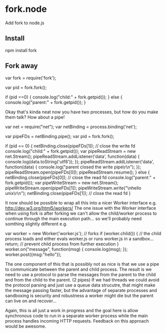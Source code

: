 # fork.node

Add fork to node.js

## Install

  npm install fork

## Fork away

  var fork = require('fork');

  var pid = fork.fork();

  if (pid ==0) {
    console.log("child:"  + fork.getpid());
  }
  else {
    console.log("parent:" + fork.getpid());
  }

Okay that's kinda neat now you have two processes, but how do you make them talk?  How about a pipe!

  var net = require("net");
  var netBinding = process.binding('net');

  var pipeFDs = netBinding.pipe();
  var pid = fork.fork();

  if (pid == 0) {
    netBinding.close(pipeFDs[1]); // close the write fd
    console.log("child:"  + fork.getpid());
    var pipeReadStream = new net.Stream();
    pipeReadStream.addListener('data', function(data) {
      console.log(data.toString('utf8'));
    });
    pipeReadStream.addListener('data', function(data) {
      console.log("parent closed the write pipe\r\n");
    });
    pipeReadStream.open(pipeFDs[0]);
    pipeReadStream.resume();
  }
  else {
    netBinding.close(pipeFDs[0]); // close the read fd 
    console.log("parent:" + fork.getpid());
    var pipeWriteStream = new net.Stream();
    pipeWriteStream.open(pipeFDs[1]);
    pipeWriteStream.write("\nhello unix\r\n");
    netBinding.close(pipeFDs[1]); // close the read fd 
  }

It now should be possible to wrap all this into a nicer Worker interface e.g. http://dev.w3.org/html5/workers/
The one issue with the Worker interface when using fork is after forking we can't allow the child/worker process
to continue through the main execution path... so we'll probably need somthing slightly different
e.g.

  var worker = new Worker('worker.js'); // forks
  if (worker.child()) { // the child process loads and either evals worker.js or runs worker.js in a sandbox...
    return; // prevent child process from further execution
  }
  worker.on("message", function(msg) {
    console.log(msg);
  });
  worker.post({msg:"hello"});

The one component of this that is possibly not as nice is that we use a pipe to communicate between the parent and child process.
The result is we need to use a protocol to parse the messages from the parent to the child and from the child to the parent. (2 pipes)
If we had threads we could avoid the protocol parsing and just use a queue data strucutre, that might make the message passing faster,
but the advantage of separate processes and sandboxing is security and robustness a worker might die but the parent can live on and recover...

Again, this is all just a work in progress and the goal here is allow synchronous code to run in a separate worker process while the main process
handles incoming HTTP requests.  Feedback on this approach would be awesome.
